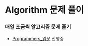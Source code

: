 # Algorithm 문제 풀이
### 매일 조금씩 알고리즘 문제 풀기 

- [Programmers_입문](https://github.com/leedaeho8078/Programmers/tree/main/Programmers) 진행중 
